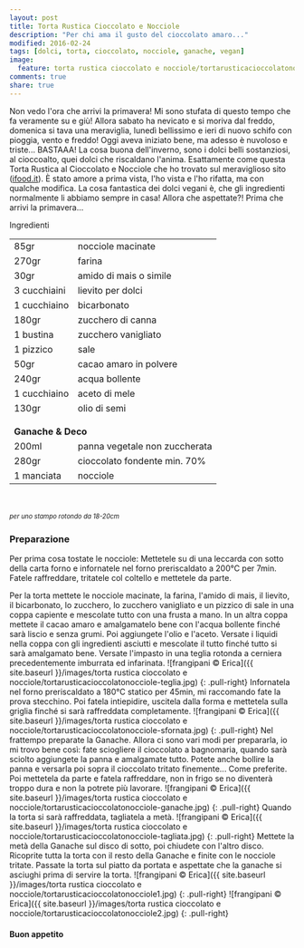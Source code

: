 ```yaml
---
layout: post
title: Torta Rustica Cioccolato e Nocciole
description: "Per chi ama il gusto del cioccolato amaro..."
modified: 2016-02-24
tags: [dolci, torta, cioccolato, nocciole, ganache, vegan]
image:
  feature: torta rustica cioccolato e nocciole/tortarusticacioccolatonocciole-header.jpg
comments: true
share: true
---
```


Non vedo l'ora che arrivi la primavera! Mi sono stufata di questo tempo che fa veramente su e giù! Allora sabato ha nevicato e si moriva dal freddo, domenica si tava una meraviglia, lunedì bellissimo e ieri di nuovo schifo con pioggia, vento e freddo! Oggi aveva iniziato bene, ma adesso è nuvoloso e triste... BASTAAA! La cosa buona dell'inverno, sono i dolci belli sostanziosi, al cioccoalto, quei dolci che riscaldano l'anima. Esattamente come questa Torta Rustica al Cioccolato e Nocciole che ho trovato sul meraviglioso sito (<a href="http://www.ifood.it" target="_blank">ifood.it</a>). È stato amore a prima vista, l'ho vista e l'ho rifatta, ma con qualche modifica. La cosa fantastica dei dolci vegani è, che gli ingredienti normalmente li abbiamo sempre in casa! Allora che aspettate?! Prima che arrivi la primavera...


<div class="ingredients">
  <div class="ingredients-title">Ingredienti</div>
  <table>
    <tbody>
      <tr>
        <td>85gr</td>
        <td>nocciole macinate</td>
      </tr>
      <tr>
        <td>270gr</td>
        <td>farina</td>
      </tr>
      <tr>
        <td>30gr</td>
        <td>amido di mais o simile</td>
      </tr>
      <tr>
        <td>3 cucchiaini</td>
        <td>lievito per dolci</td>
      </tr>
      <tr>
        <td>1 cucchiaino</td>
        <td>bicarbonato</td>
      </tr>
      <tr>
        <td>180gr</td>
        <td>zucchero di canna</td>
      </tr>
      <tr>
        <td>1 bustina</td>
        <td>zucchero vanigliato</td>
      </tr>
      <tr>
        <td>1 pizzico</td>
        <td>sale</td>
      </tr>
      <tr>
        <td>50gr</td>
        <td>cacao amaro in polvere</td>
      </tr>
      <tr>
        <td>240gr</td>
        <td>acqua bollente</td>
      </tr>
      <tr>
        <td>1 cucchiaino</td>
        <td>aceto di mele</td>
      </tr>
      <tr>
        <td>130gr</td>
        <td>olio di semi</td>
      </tr>
      <tr style="height: 15px;"></tr>
      <tr>          
        <td colspan="2"><b>Ganache & Deco</b></td>
      </tr>      
      <tr>
        <td>200ml</td>
        <td>panna vegetale non zuccherata</td>
      </tr>
      <tr>
        <td>280gr</td>
        <td>cioccolato fondente min. 70%</td>
      </tr>
      <tr>
        <td>1 manciata</td>
        <td>nocciole</td>
      </tr>
    </tbody>
  </table>
  <br></br>
  <i class="pull-right" style="font-size: 80%;">per uno stampo rotondo da 18-20cm</i>
</div>


<h3>
  <font color="grey">
    <i class="icon-cogs"></i>
  </font> Preparazione
</h3>

Per prima cosa tostate le nocciole: Mettetele su di una leccarda con sotto della carta forno e infornatele nel forno preriscaldato a 200°C per 7min. Fatele raffreddare, tritatele col coltello e mettetele da parte.

Per la torta mettete le nocciole macinate, la farina, l'amido di mais, il lievito, il bicarbonato, lo zucchero, lo zucchero vanigliato e un pizzico di sale in una coppa capiente e mescolate tutto con una frusta a mano. In un altra coppa mettete il cacao amaro e amalgamatelo bene con l'acqua bollente finché sarà liscio e senza grumi. Poi aggiungete l'olio e l'aceto. Versate i liquidi nella coppa con gli ingredienti asciutti e mescolate il tutto finché tutto si sarà amalgamato bene. Versate l'impasto in una teglia rotonda a cerniera precedentemente imburrata ed infarinata.
![frangipani © Erica]({{ site.baseurl }}/images/torta rustica cioccolato e nocciole/tortarusticacioccolatonocciole-teglia.jpg)
{: .pull-right}
Infornatela nel forno preriscaldato a 180°C statico per 45min, mi raccomando fate la prova stecchino. Poi fatela intiepidire, uscitela dalla forma e mettetela sulla griglia finché si sarà raffreddata completamente.
![frangipani © Erica]({{ site.baseurl }}/images/torta rustica cioccolato e nocciole/tortarusticacioccolatonocciole-sfornata.jpg)
{: .pull-right}
Nel frattempo preparate la Ganache. Allora ci sono vari modi per prepararla, io mi trovo bene così: fate sciogliere il cioccolato a bagnomaria, quando sarà sciolto aggiungete la panna e amalgamate tutto. Potete anche bollire la panna e versarla poi sopra il cioccolato tritato finemente... Come preferite. Poi mettetela da parte e fatela raffreddare, non in frigo se no diventerà troppo dura e non la potrete più lavorare.
![frangipani © Erica]({{ site.baseurl }}/images/torta rustica cioccolato e nocciole/tortarusticacioccolatonocciole-ganache.jpg)
{: .pull-right}
Quando la torta si sarà raffreddata, tagliatela a metà.
![frangipani © Erica]({{ site.baseurl }}/images/torta rustica cioccolato e nocciole/tortarusticacioccolatonocciole-tagliata.jpg)
{: .pull-right}
Mettete la metà della Ganache sul disco di sotto, poi chiudete con l'altro disco. Ricoprite tutta la torta con il resto della Ganache e finite con le nocciole tritate. Passate la torta sul piatto da portata e aspettate che la ganache si asciughi prima di servire la torta.
![frangipani © Erica]({{ site.baseurl }}/images/torta rustica cioccolato e nocciole/tortarusticacioccolatonocciole1.jpg)
{: .pull-right}
![frangipani © Erica]({{ site.baseurl }}/images/torta rustica cioccolato e nocciole/tortarusticacioccolatonocciole2.jpg)
{: .pull-right}


<h4>Buon appetito
  <font color="red">
    <i class="icon-smile"></i>
  </font>
</h4>
